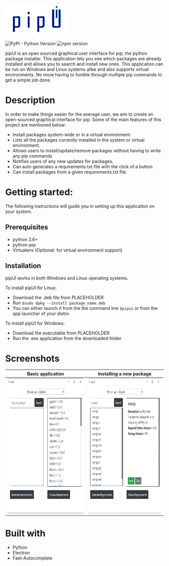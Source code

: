 <img src="https://raw.githubusercontent.com/amanmalali/pipui/master/images/pipui.png" width="200" height="100" />

![PyPI - Python Version](https://img.shields.io/pypi/pyversions/pipui_backend?color=gree&style=flat-square) ![npm version](https://img.shields.io/npm/v/electron?color=brightgreen)

pipUI is an open sourced graphical user interface for pip; the python package installer. This application lets you see which packages are already installed and allows you to search and install new ones. This application can be run on Windows and Linux systems alike and also supports virtual environments.
No more having to fumble through multiple pip commands to get a simple job done. 

# Description
In order to make things easier for the average user, we aim to create an open-sourced graphical interface for pip. Some of the main features of this project are mentioned below:
* Install packages system-wide or in a virtual environment.
* Lists all the packages currently installed in the system or virtual environment.
* Allows users to install/update/remove packages without having to write any pip commands
* Notifies users of any new updates for packages.
* Can auto generates a requirements.txt file with the click of a button
* Can install packages from a given requirements.txt file.

# Getting started:
The following instructions will guide you in setting up this application on your system.

## Prerequisites
* python 3.6+
* python-pip
* Virtualenv (Optional: for virtual environment support)

## Installation
pipUI works in both Windows and Linux operating systems.

To install pipUI for Linux:
* Download the .deb file from PLACEHOLDER
* Run ```$sudo dpkg --install package_name.deb```
* You can either launch it from the the command line ```$pipui``` or from the app launcher of your distro

To install pipUI for Windows:
* Download the executable from PLACEHOLDER
* Run the .exe application from the downloaded folder

# Screenshots
Basic application          |  Installing a new package
:-------------------------:|:-------------------------:
<img src="https://raw.githubusercontent.com/amanmalali/pipui/master/images/disp_img1.jpeg" width="500" height="430" />  |  <img src="https://raw.githubusercontent.com/amanmalali/pipui/master/images/disp_img3.jpeg" width="500" height="430" /> 

# Built with
* Python
* Electron
* Fast-Autocomplete
